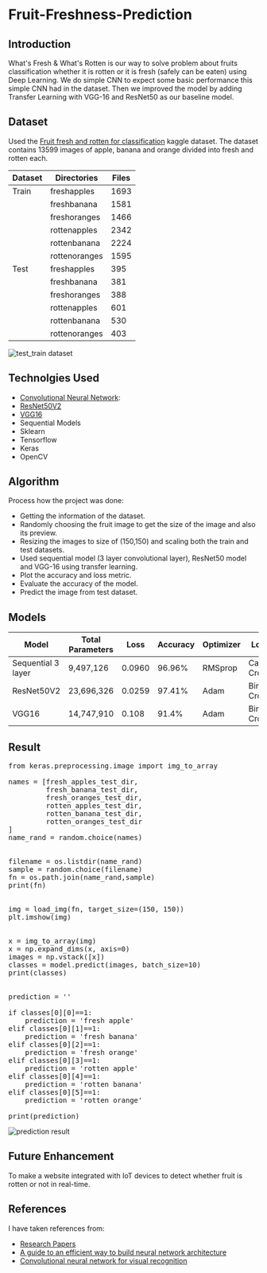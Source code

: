 # Fruit-Freshness-Prediction

## Introduction
What's Fresh & What's Rotten is our way to solve problem about fruits classification whether it is rotten or it is fresh (safely can be eaten) using Deep Learning. We do simple CNN to expect some basic performance this simple CNN had in the dataset. Then we improved the model by adding Transfer Learning with VGG-16 and ResNet50 as our baseline model.

## Dataset
Used the [Fruit fresh and rotten for classification](https://www.kaggle.com/sriramr/fruits-fresh-and-rotten-for-classification) kaggle dataset.
The dataset contains 13599 images of apple, banana and orange divided into fresh and rotten each.

Dataset       | Directories     | Files
------------- | -------------   | -------------
Train         | freshapples     | 1693
|             | freshbanana     | 1581
|             | freshoranges    | 1466
|             | rottenapples    | 2342
|             | rottenbanana    | 2224
|             | rottenoranges   | 1595
Test          | freshapples     | 395
|             | freshbanana     | 381
|             | freshoranges    | 388
|             | rottenapples    | 601
|             | rottenbanana    | 530
|             | rottenoranges   | 403

![test_train dataset](https://user-images.githubusercontent.com/56076028/148802937-949c3ca9-6c2a-4337-94d5-5085a9d853cd.jpg)

## Technolgies Used

* [Convolutional Neural Network](https://www.tensorflow.org/tutorials/images/cnn):
* [ResNet50V2](https://keras.io/api/applications/resnet/)
* [VGG16](https://keras.io/api/applications/vgg/)
* Sequential Models
* Sklearn
* Tensorflow
* Keras
* OpenCV


## Algorithm

Process how the project was done:

* Getting the information of the dataset.
* Randomly choosing the fruit image to get the size of the image and also its preview.
* Resizing the images to size of (150,150) and scaling both the train and test datasets.
* Used sequential model (3 layer convolutional layer), ResNet50 model and VGG-16 using transfer learning.
* Plot the accuracy and loss metric.
* Evaluate the accuracy of the model.
* Predict the image from test dataset.

## Models

Model                      | Total Parameters     | Loss     | Accuracy  | Optimizer | Loss metric
-------------              | -------------        | -------- | ----------| --------- | -------------------------
Sequential 3 layer         | 9,497,126            | 0.0960   | 96.96%    | RMSprop   | Categorical CrossEntropy
ResNet50V2                 | 23,696,326           | 0.0259   | 97.41%    | Adam      | Binary CrossEntropy
VGG16                      | 14,747,910           | 0.108         | 91.4%     | Adam      | Binary CrossEntropy

## Result

<pre>
from keras.preprocessing.image import img_to_array

names = [fresh_apples_test_dir,
         fresh_banana_test_dir,
         fresh_oranges_test_dir,
         rotten_apples_test_dir,
         rotten_banana_test_dir,
         rotten_oranges_test_dir
]
name_rand = random.choice(names)


filename = os.listdir(name_rand)
sample = random.choice(filename)
fn = os.path.join(name_rand,sample)
print(fn)


img = load_img(fn, target_size=(150, 150))
plt.imshow(img)


x = img_to_array(img)
x = np.expand_dims(x, axis=0)
images = np.vstack([x])
classes = model.predict(images, batch_size=10)
print(classes)


prediction = ''

if classes[0][0]==1:
    prediction = 'fresh apple'
elif classes[0][1]==1:
    prediction = 'fresh banana'
elif classes[0][2]==1:
    prediction = 'fresh orange'
elif classes[0][3]==1:
    prediction = 'rotten apple'
elif classes[0][4]==1:
    prediction = 'rotten banana'
elif classes[0][5]==1:
    prediction = 'rotten orange'

print(prediction)
</pre>

![prediction result](https://user-images.githubusercontent.com/56076028/148802492-61e08bf6-d4c9-4a32-a725-3fa8300a2b48.jpg)

## Future Enhancement
To make a website integrated with IoT devices to detect whether fruit is rotten or not in real-time.


## References
I have taken references from:
* [Research Papers](https://github.com/harshitkd/Fruit-Freshness-Prediction/tree/main/reference%20Docs)
* [A guide to an efficient way to build neural network architecture](https://towardsdatascience.com/a-guide-to-an-efficient-way-to-build-neural-network-architectures-part-ii-hyper-parameter-42efca01e5d7)
* [Convolutional neural network for visual recognition](https://cs231n.github.io/convolutional-networks/)




